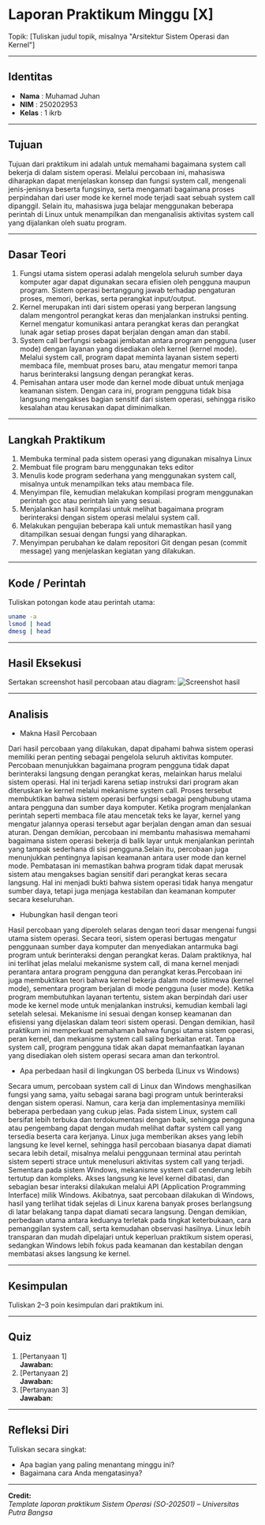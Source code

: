 
# Laporan Praktikum Minggu [X]
Topik: [Tuliskan judul topik, misalnya "Arsitektur Sistem Operasi dan Kernel"]

---

## Identitas
- **Nama**  : Muhamad Juhan
- **NIM**   : 250202953
- **Kelas** : 1 ikrb

---

## Tujuan
Tujuan dari praktikum ini adalah untuk memahami bagaimana system call bekerja di dalam sistem operasi. Melalui percobaan ini, mahasiswa diharapkan dapat menjelaskan konsep dan fungsi system call, mengenali jenis-jenisnya beserta fungsinya, serta mengamati bagaimana proses perpindahan dari user mode ke kernel mode terjadi saat sebuah system call dipanggil. Selain itu, mahasiswa juga belajar menggunakan beberapa perintah di Linux untuk menampilkan dan menganalisis aktivitas system call yang dijalankan oleh suatu program.

---

## Dasar Teori
1. Fungsi utama sistem operasi adalah mengelola seluruh sumber daya komputer agar dapat digunakan secara efisien oleh pengguna maupun program. Sistem operasi bertanggung jawab terhadap pengaturan proses, memori, berkas, serta perangkat input/output.
2. Kernel merupakan inti dari sistem operasi yang berperan langsung dalam mengontrol perangkat keras dan menjalankan instruksi penting. Kernel mengatur komunikasi antara perangkat keras dan perangkat lunak agar setiap proses dapat berjalan dengan aman dan stabil.
3. System call berfungsi sebagai jembatan antara program pengguna (user mode) dengan layanan yang disediakan oleh kernel (kernel mode). Melalui system call, program dapat meminta layanan sistem seperti membaca file, membuat proses baru, atau mengatur memori tanpa harus berinteraksi langsung dengan perangkat keras.
4. Pemisahan antara user mode dan kernel mode dibuat untuk menjaga keamanan sistem. Dengan cara ini, program pengguna tidak bisa langsung mengakses bagian sensitif dari sistem operasi, sehingga risiko kesalahan atau kerusakan dapat diminimalkan.


---

## Langkah Praktikum
1. Membuka terminal pada sistem operasi yang digunakan misalnya Linux
2. Membuat file program baru menggunakan teks editor
3. Menulis kode program sederhana yang menggunakan system call, misalnya untuk menampilkan teks atau membaca file.
4. Menyimpan file, kemudian melakukan kompilasi program menggunakan perintah gcc atau perintah lain yang sesuai.
5. Menjalankan hasil kompilasi untuk melihat bagaimana program berinteraksi dengan sistem operasi melalui system call.
6. Melakukan pengujian beberapa kali untuk memastikan hasil yang ditampilkan sesuai dengan fungsi yang diharapkan.
7. Menyimpan perubahan ke dalam repositori Git dengan pesan (commit message) yang menjelaskan kegiatan yang dilakukan.


---

## Kode / Perintah
Tuliskan potongan kode atau perintah utama:
```bash
uname -a
lsmod | head
dmesg | head
```

---

## Hasil Eksekusi
Sertakan screenshot hasil percobaan atau diagram:
![Screenshot hasil](screenshots/example.png)

---

## Analisis
- Makna Hasil Percobaan

Dari hasil percobaan yang dilakukan, dapat dipahami bahwa sistem operasi memiliki peran penting sebagai pengelola seluruh aktivitas komputer. Percobaan menunjukkan bagaimana program pengguna tidak dapat berinteraksi langsung dengan perangkat keras, melainkan harus melalui sistem operasi. Hal ini terjadi karena setiap instruksi dari program akan diteruskan ke kernel melalui mekanisme system call. Proses tersebut membuktikan bahwa sistem operasi berfungsi sebagai penghubung utama antara pengguna dan sumber daya komputer. Ketika program menjalankan perintah seperti membaca file atau mencetak teks ke layar, kernel yang mengatur jalannya operasi tersebut agar berjalan dengan aman dan sesuai aturan. Dengan demikian, percobaan ini membantu mahasiswa memahami bagaimana sistem operasi bekerja di balik layar untuk menjalankan perintah yang tampak sederhana di sisi pengguna.Selain itu, percobaan juga menunjukkan pentingnya lapisan keamanan antara user mode dan kernel mode. Pembatasan ini memastikan bahwa program tidak dapat merusak sistem atau mengakses bagian sensitif dari perangkat keras secara langsung. Hal ini menjadi bukti bahwa sistem operasi tidak hanya mengatur sumber daya, tetapi juga menjaga kestabilan dan keamanan komputer secara keseluruhan.

- Hubungkan hasil dengan teori

Hasil percobaan yang diperoleh selaras dengan teori dasar mengenai fungsi utama sistem operasi. Secara teori, sistem operasi bertugas mengatur penggunaan sumber daya komputer dan menyediakan antarmuka bagi program untuk berinteraksi dengan perangkat keras. Dalam praktiknya, hal ini terlihat jelas melalui mekanisme system call, di mana kernel menjadi perantara antara program pengguna dan perangkat keras.Percobaan ini juga membuktikan teori bahwa kernel bekerja dalam mode istimewa (kernel mode), sementara program berjalan di mode pengguna (user mode). Ketika program membutuhkan layanan tertentu, sistem akan berpindah dari user mode ke kernel mode untuk menjalankan instruksi, kemudian kembali lagi setelah selesai. Mekanisme ini sesuai dengan konsep keamanan dan efisiensi yang dijelaskan dalam teori sistem operasi. Dengan demikian, hasil praktikum ini memperkuat pemahaman bahwa fungsi utama sistem operasi, peran kernel, dan mekanisme system call saling berkaitan erat. Tanpa system call, program pengguna tidak akan dapat memanfaatkan layanan yang disediakan oleh sistem operasi secara aman dan terkontrol.

- Apa perbedaan hasil di lingkungan OS berbeda (Linux vs Windows)

Secara umum, percobaan system call di Linux dan Windows menghasilkan fungsi yang sama, yaitu sebagai sarana bagi program untuk berinteraksi dengan sistem operasi. Namun, cara kerja dan implementasinya memiliki beberapa perbedaan yang cukup jelas. 
Pada sistem Linux, system call bersifat lebih terbuka dan terdokumentasi dengan baik, sehingga pengguna atau pengembang dapat dengan mudah melihat daftar system call yang tersedia beserta cara kerjanya. Linux juga memberikan akses yang lebih langsung ke level kernel, sehingga hasil percobaan biasanya dapat diamati secara lebih detail, misalnya melalui penggunaan terminal atau perintah sistem seperti strace untuk menelusuri aktivitas system call yang terjadi. Sementara pada sistem Windows, mekanisme system call cenderung lebih tertutup dan kompleks. Akses langsung ke level kernel dibatasi, dan sebagian besar interaksi dilakukan melalui API (Application Programming Interface) milik Windows. Akibatnya, saat percobaan dilakukan di Windows, hasil yang terlihat tidak sejelas di Linux karena banyak proses berlangsung di latar belakang tanpa dapat diamati secara langsung.
Dengan demikian, perbedaan utama antara keduanya terletak pada tingkat keterbukaan, cara pemanggilan system call, serta kemudahan observasi hasilnya. Linux lebih transparan dan mudah dipelajari untuk keperluan praktikum sistem operasi, sedangkan Windows lebih fokus pada keamanan dan kestabilan dengan membatasi akses langsung ke kernel.


---

## Kesimpulan
Tuliskan 2–3 poin kesimpulan dari praktikum ini.

---

## Quiz
1. [Pertanyaan 1]  
   **Jawaban:**  
2. [Pertanyaan 2]  
   **Jawaban:**  
3. [Pertanyaan 3]  
   **Jawaban:**  

---

## Refleksi Diri
Tuliskan secara singkat:
- Apa bagian yang paling menantang minggu ini?  
- Bagaimana cara Anda mengatasinya?  

---

**Credit:**  
_Template laporan praktikum Sistem Operasi (SO-202501) – Universitas Putra Bangsa_
